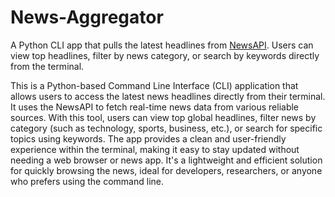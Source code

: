 # News-Aggregator
A Python CLI app that pulls the latest headlines from [NewsAPI](https://newsapi.org). Users can view top headlines, filter by news category, or search by keywords directly from the terminal.

This is a Python-based Command Line Interface (CLI) application that allows users to access the latest news headlines directly from their terminal. It uses the NewsAPI to fetch real-time news data from various reliable sources. With this tool, users can view top global headlines, filter news by category (such as technology, sports, business, etc.), or search for specific topics using keywords. The app provides a clean and user-friendly experience within the terminal, making it easy to stay updated without needing a web browser or news app. It's a lightweight and efficient solution for quickly browsing the news, ideal for developers, researchers, or anyone who prefers using the command line.









